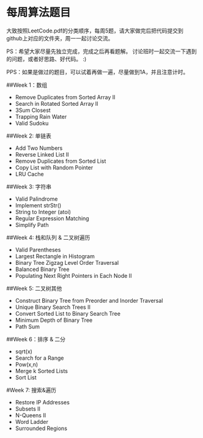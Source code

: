 每周算法题目
================

大致按照LeetCode.pdf的分类顺序，每周5题，请大家做完后把代码提交到github上对应的文件夹，周一一起讨论交流。

PS：希望大家尽量先独立完成，完成之后再看题解。
讨论班时一起交流一下遇到的问题，或者好思路、好代码。
:)

PPS：如果是做过的题目，可以试着再做一遍，尽量做到1A，并且注意计时。

##Week 1：数组
- Remove Duplicates from Sorted Array II
- Search in Rotated Sorted Array II
- 3Sum Closest
- Trapping Rain Water
- Valid Sudoku

##Week 2: 单链表
- Add Two Numbers
- Reverse Linked List II
- Remove Duplicates from Sorted List
- Copy List with Random Pointer
- LRU Cache

##Week 3: 字符串
- Valid Palindrome
- Implement strStr()
- String to Integer (atoi)
- Regular Expression Matching
- Simplify Path

##Week 4: 栈和队列 & 二叉树遍历
- Valid Parentheses
- Largest Rectangle in Histogram
- Binary Tree Zigzag Level Order Traversal
- Balanced Binary Tree
- Populating Next Right Pointers in Each Node II

##Week 5: 二叉树其他
- Construct Binary Tree from Preorder and Inorder Traversal
- Unique Binary Search Trees II
- Convert Sorted List to Binary Search Tree
- Minimum Depth of Binary Tree
- Path Sum

##Week 6：排序 & 二分
- sqrt(x)
- Search for a Range
- Pow(x,n)
- Merge k Sorted Lists
- Sort List

#Week 7: 搜索&遍历
- Restore IP Addresses
- Subsets II
- N-Queens II
- Word Ladder
- Surrounded Regions